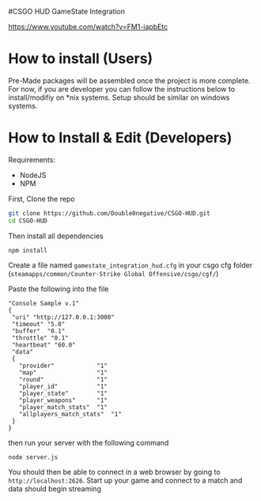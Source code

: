 #CSGO HUD GameState Integration

https://www.youtube.com/watch?v=FM1-iapbEtc

# How to install (Users)
Pre-Made packages will be assembled once the project is more complete. For now, if you are developer you can follow the instructions below to install/modifiy on *nix systems. Setup should be similar on windows systems.

# How to Install & Edit (Developers)

Requirements: 
* NodeJS
* NPM

First, Clone the repo
```sh
git clone https://github.com/Double0negative/CSGO-HUD.git
cd CSGO-HUD
```

Then install all dependencies 
```
npm install
```

Create a file named `gamestate_integration_hud.cfg` in your csgo cfg folder (`steamapps/common/Counter-Strike Global Offensive/csgo/cgf/`)

Paste the following into the file

```
"Console Sample v.1"
{
 "uri" "http://127.0.0.1:3000"
 "timeout" "5.0"
 "buffer"  "0.1"
 "throttle" "0.1"
 "heartbeat" "60.0"
 "data"
 {
   "provider"            "1"
   "map"                 "1"
   "round"               "1"
   "player_id"           "1"
   "player_state"        "1"
   "player_weapons"      "1"
   "player_match_stats"  "1"
   "allplayers_match_stats"  "1"
 }
}
```


then run your server with the following command

```
node server.js
```

You should then be able to connect in a web browser by going to `http://localhost:2626`. Start up your game and connect to a match and data should begin streaming
